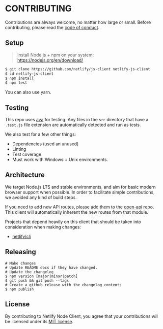 # CONTRIBUTING

Contributions are always welcome, no matter how large or small. Before contributing, please read the [code of conduct](CODE_OF_CONDUCT.md).

## Setup

> Install Node.js + npm on your system: https://nodejs.org/en/download/

```sh
$ git clone https://github.com/netlify/js-client netlify-js-client
$ cd netlify-js-client
$ npm install
$ npm test
```

You can also use yarn.

## Testing

This repo uses [ava](https://github.com/avajs/ava) for testing. Any files in the `src` directory that have a `.test.js` file extension are automatically detected and run as tests.

We also test for a few other things:

- Dependencies (used an unused)
- Linting
- Test coverage
- Must work with Windows + Unix environments.

## Architecture

We target Node.js LTS and stable environments, and aim for basic modern browser support when possible. In order to facilitate simple contributions, we avoided any kind of build steps.

If you need to add new API routes, please add them to the [open-api](https://github.com/netlify/open-api) repo. This client will automatically inherent the new routes from that module.

Projects that depend heavily on this client that should be taken into consideration when making changes:

- [netlify/cli](https://github.com/netlify/cli)

## Releasing

```console
# Make changes
# Update README docs if they have changed.
# Update the changelog
$ npm version [major|minor|patch]
$ git push && git push --tags
# Create a github release with the changelog contents
$ npm publish
```

## License

By contributing to Netlify Node Client, you agree that your contributions will be licensed
under its [MIT license](LICENSE).
